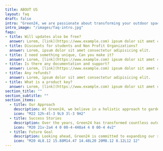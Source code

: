```yaml
---
title: ABOUT US
layout: faq
draft: false
intro: "Green24, we are passionate about transforming your outdoor spaces into lush, vibrant gardens that inspire and rejuvenate. With years of expertise in horticulture and landscape design, our dedicated team of gardening professionals is committed to providing top-notch services tailored to meet your unique needs. From routine maintenance and seasonal planting to complete garden makeovers, we use sustainable practices and high-quality materials to ensure your garden thrives all year round. Join us at Green24 and let us help you create a beautiful, sustainable garden that you can enjoy and be proud of."
intro_image: "/images/faq-intro.jpg"
faqs:
- title: Will updates also be free?
  answer: Lorem, [link](https://www.example.com) ipsum dolor sit amet consectetur adipisicing elit.
- title: Discounts for students and Non Profit Organizations?
  answer: Lorem, ipsum dolor sit amet consectetur adipisicing elit.
- title: I need something unique, Can you make it?
  answer: Lorem, [link](https://www.example.com) ipsum dolor sit amet consectetur adipisicing elit.
- title: Is there any documentation and support?
  answer: Lorem, [link](https://www.example.com) ipsum dolor sit amet consectetur adipisicing elit.
- title: Any refunds?
  answer: Lorem, ipsum dolor sit amet consectetur adipisicing elit.
- title: What is a product key?
  answer: Lorem, [link](https://www.example.com) ipsum dolor sit amet consectetur adipisicing elit.
section_title: ""
section_subtitle: ""
section_items:
  - title: Our Approach
    description: At Green24, we believe in a holistic approach to gardening. From the initial consultation to the final touches, our process is designed to ensure your garden not only looks beautiful but thrives sustainably. We use eco-friendly materials and techniques to create gardens that are both stunning and environmentally responsible.
    icon: "M22 12h-4l-3 9L9 3l-3 9H2"
  - title: Success Stories
    description: Over the years, Green24 has transformed countless outdoor spaces into vibrant, flourishing gardens. From small urban courtyards to large rural estates, our projects showcase our versatility and commitment to excellence. Check out some of our favorite transformations and hear from our satisfied clients.
    icon: "M20 21v-2a4 4 0 00-4-4H8a4 4 0 00-4 4v2"
  - title: Future Goal
    description: Looking ahead, Green24 is committed to expanding our services and continuing to innovate in the field of sustainable gardening. We are excited to introduce new eco-friendly products and techniques, and to further our community engagement efforts. Our goal is to make beautiful, sustainable gardens accessible to everyone.
    icon: "M20 4L8.12 15.88M14.47 14.48L20 20M8.12 8.12L12 12"
---
```

